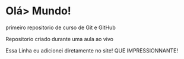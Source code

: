 # Olá> Mundo!
 primeiro repositorio de curso de Git e GitHub


 Repositorio criado durante uma aula ao vivo

 
Essa Linha eu adicionei diretamente no site! QUE IMPRESSIONNANTE!
